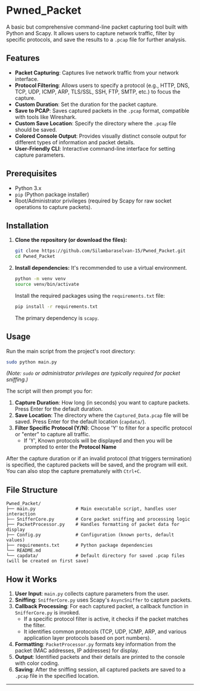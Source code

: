 # Pwned_Packet

A basic but comprehensive command-line packet capturing tool built with Python and Scapy. It allows users to capture network traffic, filter by specific protocols, and save the results to a `.pcap` file for further analysis.

## Features

*   **Packet Capturing**: Captures live network traffic from your network interface.
*   **Protocol Filtering**: Allows users to specify a protocol (e.g., HTTP, DNS, TCP, UDP, ICMP, ARP, TLS/SSL, SSH, FTP, SMTP, etc.) to focus the capture.
*   **Custom Duration**: Set the duration for the packet capture.
*   **Save to PCAP**: Saves captured packets in the `.pcap` format, compatible with tools like Wireshark.
*   **Custom Save Location**: Specify the directory where the `.pcap` file should be saved.
*   **Colored Console Output**: Provides visually distinct console output for different types of information and packet details.
*   **User-Friendly CLI**: Interactive command-line interface for setting capture parameters.

## Prerequisites

*   Python 3.x
*   `pip` (Python package installer)
*   Root/Administrator privileges (required by Scapy for raw socket operations to capture packets).

## Installation

1.  **Clone the repository (or download the files):**
    ```bash
    git clone https://github.com/Silambaraselvan-15/Pwned_Packet.git 
    cd Pwned_Packet
    ```

2.  **Install dependencies:**
    It's recommended to use a virtual environment.
    ```bash
    python -m venv venv
    source venv/bin/activate  
    ```
    Install the required packages using the `requirements.txt` file:
    ```bash
    pip install -r requirements.txt
    ```
    The primary dependency is `scapy`.

## Usage

Run the main script from the project's root directory:

```bash
sudo python main.py
```
*(Note: `sudo` or administrator privileges are typically required for packet sniffing.)*

The script will then prompt you for:
1.  **Capture Duration**: How long (in seconds) you want to capture packets. Press Enter for the default duration.
2.  **Save Location**: The directory where the `Captured_Data.pcap` file will be saved. Press Enter for the default location (`capdata/`).
3.  **Filter Specific Protocol (Y/N)**: Choose 'Y' to filter for a specific protocol or "enter" to capture all traffic.
    *   If 'Y', Known protocols will be displayed and then you will be prompted to enter the **Protocol Name** 

After the capture duration or if an invalid protocol (that triggers termination) is specified, the captured packets will be saved, and the program will exit. You can also stop the capture prematurely with `Ctrl+C`.

## File Structure

```
Pwned_Packet/
├── main.py               # Main executable script, handles user interaction
├── SnifferCore.py        # Core packet sniffing and processing logic
├── PacketProcessor.py    # Handles formatting of packet data for display
├── Config.py             # Configuration (known ports, default values)
├── requirements.txt      # Python package dependencies
└── README.md            
└── capdata/              # Default directory for saved .pcap files (will be created on first save)
```

## How it Works

1.  **User Input**: `main.py` collects capture parameters from the user.
2.  **Sniffing**: `SnifferCore.py` uses Scapy's `AsyncSniffer` to capture packets.
3.  **Callback Processing**: For each captured packet, a callback function in `SnifferCore.py` is invoked.
    *   If a specific protocol filter is active, it checks if the packet matches the filter.
    *   It identifies common protocols (TCP, UDP, ICMP, ARP, and various application layer protocols based on port numbers).
4.  **Formatting**: `PacketProcessor.py` formats key information from the packet (MAC addresses, IP addresses) for display.
5.  **Output**: Identified packets and their details are printed to the console with color coding.
6.  **Saving**: After the sniffing session, all captured packets are saved to a `.pcap` file in the specified location.

---

